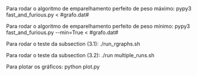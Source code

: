 Para rodar o algoritmo de emparelhamento perfeito de peso máximo:
	pypy3 fast_and_furious.py < #grafo.dat#


Para rodar o algoritmo de emparelhamento perfeito de peso mínimo:
	pypy3 fast_and_furious.py --min=True < #grafo.dat#


Para rodar o teste da subsection (3.1):
	./run_rgraphs.sh
    
Para rodar o teste da subsection (3.2):
	./run multiple_runs.sh
	
Para plotar os gráficos:
	python plot.py
	
